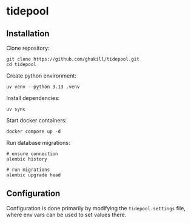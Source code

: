 # tidepool

## Installation

Clone repository:
```shell
git clone https://github.com/ghukill/tidepool.git
cd tidepool
```

Create python environment:
```shell
uv venv --python 3.13 .venv
```

Install dependencies:
```shell
uv sync
```

Start docker containers:
```shell
docker compose up -d
```

Run database migrations:
```shell
# ensure connection
alembic history

# run migrations
alembic upgrade head
```


## Configuration

Configuration is done primarily by modifying the `tidepool.settings` file, where env vars can be used to set values there.